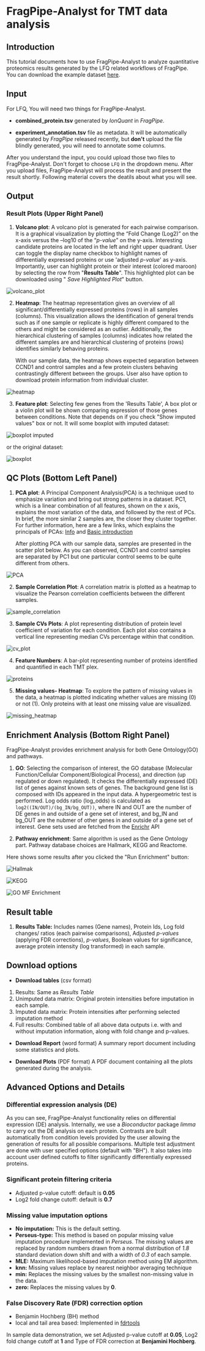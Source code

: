 # FragPipe-Analyst for TMT data analysis

## Introduction
This tutorial documents how to use FragPipe-Analyst to analyze quantitative proteomics results generated by the LFQ related workflows of FragPipe. You can download the example dataset [here](https://drive.google.com/drive/folders/1yQKopkN4CGlRxwEQHOzv6ueAkNbhcydV?usp=sharing). 

## Input

For LFQ, You will need two things for FragPipe-Analyst.

- **combined_protein.tsv** generated by *IonQuant* in *FragPipe*.

- **experiment_annotation.tsv** file as metadata. It will be automatically generated by *FragPipe* released recently, but **don't** upload the file blindly generated, you will need to annotate some columns.

After you understand the input, you could upload those two files to FragPipe-Analyst. Don't forget to choose `LFQ` in the dropdown menu. After you upload files, FragPipe-Analyst will process the result and present the result shortly. Following material covers the deatils about what you will see.

## Output

### Result Plots (Upper Right Panel)
1.  **Volcano plot**: A volcano plot is generated for each pairwise
    comparison. It is a graphical visualization by plotting the “Fold
    Change (Log2)” on the x-axis versus the –log10 of the “*p-value*”
    on the y-axis. Interesting candidate proteins are located in the
    left and right upper quadrant. User can toggle the display name
    checkbox to highlight names of differentially expressed proteins or
    use 'adjusted *p-value*' as y-axis. Importantly, user can highlight
    protein or their interest (colored maroon) by selecting the row from
    "**Results Table**". This highlighted plot can be downloaded using " *Save Highlighted Plot*" button.

![volcano\_plot](Volcano_CCND1_vs_CONTROL.jpg)

2.  **Heatmap**: The heatmap representation gives an overview of all
    significant/differentially expressed proteins (rows) in all samples (columns). This visualization allows the identification of general trends such as if one sample or replicate is highly different compared to the others and might be considered as an outlier. Additionally, the hierarchical clustering of samples (columns) indicates how related the different samples are and hierarchical clustering of proteins (rows) identifies similarly behaving proteins.
    
    With our sample data, the heatmap shows expected separation between CCND1 and control samples and a few protein clusters behaving contrastingly different between the groups. User also have option to download protein information from individual cluster.

![heatmap](DE_heatmap.svg)

3. **Feature plot**: Selecting few genes from the 'Results Table', A box plot or a violin plot will be shown comparing expression of those genes between conditions. 
Note that depends on if you check "Show imputed values" box or not. It will some boxplot with imputed dataset:

![boxplot imputed](CCND1_box_imputed.png)

or the original dataset:

![boxplot](CCND1_box.png)

## QC Plots (Bottom Left Panel)
1. **PCA plot**: A Principal Component Analysis(PCA) is a technique used to emphasize variation and bring out strong patterns in a dataset. PC1, which is a linear combination of all features, shown on the x axis,  explains the most variation of the data, and followed by the rest of PCs. In brief, the more similar 2 samples are, the closer they cluster together. For further information, here are a few links, which explains the principals of PCAs: [Info](ttp://ordination.okstate.edu/PCA.htm) and [Basic
    introduction](http://setosa.io/ev/principal-component-analysis/)

    After plotting PCA with our sample data, samples are presented in the scatter plot below. As you can observed, CCND1 and control samples are separated by PC1 but one particular control seems to be quite different from others. 
    
![PCA](pca.png)

2. **Sample Correlation Plot**: A correlation matrix is plotted as a heatmap to visualize the Pearson correlation coefficients between the different samples.

![sample_correlation](Correlation_plot.svg)

3. **Sample CVs Plots**: A plot representing distribution of protein level coefficient of variation for each condition. Each plot also contains a vertical line representing median CVs percentage within that condition.

![cv\_plot](Sample_CV.svg)

4. **Feature Numbers**: A bar-plot representing number of proteins
    identified and quantified in each TMT plex.
    
![proteins](Proteins_plot.svg)

5. **Missing values- Heatmap**: To explore the pattern of missing values in the data, a heatmap is plotted indicating whether values are missing (0) or not (1). Only proteins with at least one missing
    value are visualized.
 
![missing\_heatmap](Missing_value_heatmap.svg)

## Enrichment Analysis (Bottom Right Panel)

FragPipe-Analyst provides enrichment analysis for both Gene Ontology(GO) and pathways.

1. **GO**: Selecting the comparison of interest, the GO database (Molecular Function/Cellular Component/Biological Process), and direction (up regulated or down regulated). It checks the differentially expressed (DE) list of genes against known sets of genes. The background gene list is composed with IDs appeared in the input data. A hypergeometric test is performed. Log odds ratio (log_odds) is calculated as `log2((IN/OUT)/(bg_IN/bg_OUT))`, where IN and OUT are the number of DE genes in and outside of a gene set of interest, and bg_IN and bg_OUT are the nubmer of other genes in and outside of a gene set of interest. Gene sets used are fetched from the [Enrichr](https://maayanlab.cloud/Enrichr/) API 

1. **Pathway enrichment**: Same algorithm is used as the Gene Ontology part. Pathway database choices are Hallmark, KEGG and Reactome.

Here shows some results after you clicked the "Run Enrichment" button:

![Hallmak](hallmark_enrichment.png)

![KEGG](KEGG_enrichment.png)

![GO MF Enrichment](GO_MF_enrichment.png)

## Result table

1.  **Results Table:** Includes names (Gene names), Protein Ids, Log
    fold changes/ ratios (each pairwise comparisons), Adjusted
    *p-values* (applying FDR corrections), *p-values*, Boolean values
    for significance, average protein intensity (log transformed) in
    each sample.

## Download options

-   **Download tables** (csv format)

1.  Results: Same as *Results Table*
2.  Unimputed data matrix: Original protein intensities before
    imputation in each sample.
3.  Imputed data matrix: Protein intensities after performing selected
    imputation method
4.  Full results: Combined table of all above data outputs i.e. with and
    without imputation information, along with fold change and p-values.

-   **Download Report** (word format) A summary report document
    including some statistics and plots.

-   **Download Plots** (PDF format) A PDF document containing all the
    plots generated during the analysis.

## Advanced Options and Details

### Differential expression analysis (DE)
As you can see, FragPipe-Analyst functionality relies on differential expression (DE) analysis. Internally, we use a *Bioconductor* package *limma* to carry out the DE analysis on each protein. Contrasts are built automatically from condition levels provided by the user allowing the generation of results for all possible comparisons. Multiple test adjustment are done with user specified options (default with "BH"). It also takes into account user defined cutoffs to filter significantly differentially expressed proteins.

### Significant protein filtering criteria

-   Adjusted p-value cutoff: default is **0.05**
-   Log2 fold change cutoff: default is **0.7**

### Missing value imputation options

-   **No imputation:** This is the default setting.
-   **Perseus-type:** This method is based on popular missing value
    imputation procedure implemented in *Perseus*. The missing values are replaced by random numbers drawn from a normal distribution of *1.8* standard deviation down shift and with a
    width of *0.3* of each sample.
-   **MLE:** Maximum likelihood-based imputation method using EM algorithm. 
-   **knn:** Missing values replace by nearest neighbor averaging technique
-   **min:** Replaces the missing values by the smallest non-missing value in the data.
-   **zero:** Replaces the missing values by **0**.

### False Discovery Rate (FDR) correction option
-   Benjamin Hochberg (BH) method
-   local and tail area based: Implemented in [fdrtools](https://strimmerlab.github.io/software/fdrtool/index.html)


In sample data demonstration, we set Adjusted p-value cutoff at **0.05**, Log2 fold change cutoff at **1** and Type of FDR correction at **Benjamini Hochberg**. 
